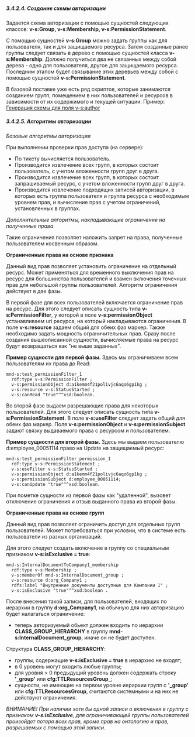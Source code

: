 ##### 3.4.2.4. Создание схемы авторизации

Задается схема авторизации с помощью сущностей следующих классов: **v-s:Group, v-s:Membership, v-s:PermissionStatement**.

С помощью сущностей **v-s:Group** можно задать группы как для пользователя, так и для защищаемого ресурса. Затем созданные ранее группы следует связать в дерево с помощью сущностей класса **v-s:Membership**. Должно получиться два не связанных между собой дерева - одно для пользователя, другое для защищаемого ресурса. Последним этапом будет связывание этих деревьев между собой с помощью сущностей **v-s:PermissionStatement**.

В базовой поставке уже есть ряд скриптов, которые занимаются созданием групп, помещением в них пользователей и ресурсов в зависимости от их содержимого и текущей ситуации. Пример: [Генерация схемы для поля v-s:author](#скрипты-отвечающие-за-назначение-прав-автору-новой-сущности)

##### 3.4.2.5. Алгоритмы авторизации

*Базовые алгоритмы авторизации*

При выполнении проверки прав доступа (на сервере):

- По тикету вычисляется пользователь.
- Производится извлечение всех групп, в которых состоит пользователь, с учетом вложенности групп друг в друга.
- Производится извлечение всех групп, в которых состоит запрашиваемый ресурс, с учетом вложенности групп друг в друга.
- Производится извлечение подходящих записей авторизации, в которых есть группа пользователя и группа ресурса с необходимым уровнем прав, и вычисление прав с учетом ограничений, установленных в группах.

*Дополнительные алгоритмы, накладывающие ограничение на полученные права*

Такие ограничения позволяет наложить запрет на права, полученные пользователем косвенным образом.

**Ограниченные права на основе признака**

Данный вид прав позволяет установить ограничение на отдельный ресурс. Может применяться для временного выключения прав на ресурс для большинства пользователей и взамен включения точечных прав для небольшой группы пользователей. Алгоритм ограничения действует в две фазы.

В первой фазе для всех пользователей включается ограничение прав на ресурс.
Для этого следует описать сущность типа **v-s:PermissionFilter**, у которой в поле **v-s:permissionObject** устанавливаем uri ресурса, на который накладываются ограничения. В поле **v-s:resource** задаем общий для обеих фаз маркер. Также необходимо задать мощность ограничительных прав.  Сразу после создания вышеописанной сущности, вычисляемые права на ресурс будут возвращаться как "не выше заданных".

**Пример сущности для первой фазы.**
Здесь мы ограничиваем всем пользователям их права до Read:

```
mnd-s:test_permissionFilter_1
  rdf:type v-s:PermissionFilter ;
  v-s:permissionObject d:a1kemm4f21polivjc6aqo6gp1kg ;
  v-s:resource v-s:StatusStarted ;
  v-s:canRead "true"^^xsd:boolean.
```

Во второй фазе выдаем разрешающие права для некоторых пользователей.
Для этого следует описать сущность типа **v-s:PermissionStatement**. В поле **v-s:useFilter** следует задать общий для обеих фаз маркер. Поля **v-s:permissionObject** и **v-s:permissionSubject** задают связку выдаваемого права с ресурсом и пользователем.

**Пример сущности для второй фазы.**
Здесь мы выдаем пользователю d:employee_00051114 право на Update на защищаемый ресурс:

```
mnd-s:test_permissionFilter_permission_1
  rdf:type v-s:PermissionStatement ;
  v-s:useFilter v-s:StatusStarted ;
  v-s:permissionObject d:a1kemm4f21polivjc6aqo6gp1kg ;
  v-s:permissionSubject d:employee_00051114;
  v-s:canUpdate "true"^^xsd:boolean.
```

При пометке сущности из первой фазы как "удаленной", вызовет отключение ограничения и отзыв выданного права из второй фазы.



**Ограниченные права на основе групп**

Данный вид прав позволяет ограничить доступ для отдельных групп пользователей. Может потребоваться при условии, что в системе есть пользователи из разных организаций.

Для этого следует создать включение в группу со специальным признаком **v-s:isExclusive = true**:

```
mnd-s:InternalDocumentToCompany1_membership
  rdf:type v-s:Membership ;
  v-s:memberOf mnd-s:InternalDocument_group ;
  v-s:resource d:org_Company1 ;
  rdfs:label "Внутренние документы доступные для Компании 1" ;
  v-s:isExclusive "true"^^xsd:boolean .
```

После внесения такой записи, для пользователей, входящих по иерархии в группу **d:org_Company1**, на обычную для них авторизацию будет налагаться ограничение:
   - теперь авторизуемый обьект должен входить по иерархии **CLASS_GROUP_HIERARCHY** в группу **mnd-s:InternalDocument_group**, иначе он не будет доступен.

Структура **CLASS_GROUP_HIERARCHY**:
   - группы, содержащие **v-s:isExclusive = true** в иерархию не входят;
   - в 0 уровень могут входить любые группы;
   - для уровня > 0 предыдущий уровень должен содержать строку **'_group'** или **сfg:TTLResourcesGroup_**;
   - сущности, не имеющие на первом уровне иерархии групп с **'_group'** или **сfg:TTLResourcesGroup**, считаются системными и на них не действуют ограничения.

*ВНИМАНИЕ!
При наличии хотя бы одной записи о включения в группу с признаком **v-s:isExclusive**, для ограничивающей группы пользователей произойдет потеря всех прав, кроме прав на онтологию и прав, разрешаемых с помощью этой записи.*


